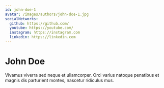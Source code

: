 ```yaml
---
id: john-doe-1
avatar: /images/authors/john-doe-1.jpg
socialNetworks:
  github: https://github.com/
  youtube: https://youtube.com/
  instagram: https://instagram.com
  linkedin: https://linkedin.com
---
```


# John Doe

Vivamus viverra sed neque et ullamcorper. Orci varius natoque penatibus et magnis dis parturient montes, nascetur ridiculus mus.
